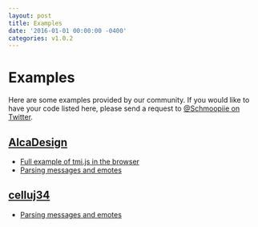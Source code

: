 ```yaml
---
layout: post
title: Examples
date: '2016-01-01 00:00:00 -0400'
categories: v1.0.2
---
```


# Examples

Here are some examples provided by our community. If you would like to have your code listed here, please send a request to [@Schmoopiie on Twitter](https://twitter.com/Schmoopiie).

## [AlcaDesign](https://github.com/AlcaDesign)

* [Full example of tmi.js in the browser](https://gist.github.com/AlcaDesign/742d8cb82e3e93ad4205)
* [Parsing messages and emotes](https://github.com/Schmoopiie/tmi.js/issues/11#issuecomment-116459845)

## [celluj34](https://github.com/celluj34)

* [Parsing messages and emotes](https://github.com/Schmoopiie/tmi.js/issues/11#issuecomment-117426676)

